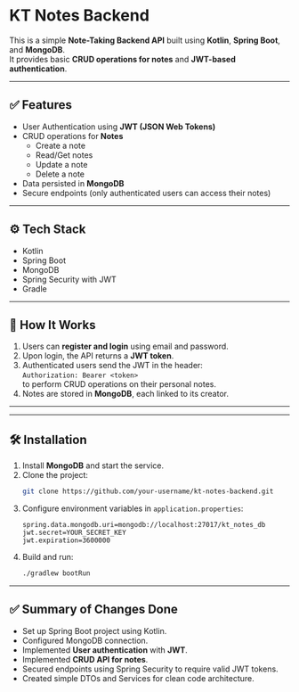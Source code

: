 # KT Notes Backend

This is a simple **Note-Taking Backend API** built using **Kotlin**, **Spring Boot**, and **MongoDB**.  
It provides basic **CRUD operations for notes** and **JWT-based authentication**.

---

## ✅ Features

- User Authentication using **JWT (JSON Web Tokens)**
- CRUD operations for **Notes**
    - Create a note
    - Read/Get notes
    - Update a note
    - Delete a note
- Data persisted in **MongoDB**
- Secure endpoints (only authenticated users can access their notes)

---

## ⚙️ Tech Stack

- Kotlin  
- Spring Boot  
- MongoDB  
- Spring Security with JWT  
- Gradle  

---

## 🚀 How It Works

1. Users can **register and login** using email and password.  
2. Upon login, the API returns a **JWT token**.  
3. Authenticated users send the JWT in the header:  
   `Authorization: Bearer <token>`  
   to perform CRUD operations on their personal notes.  
4. Notes are stored in **MongoDB**, each linked to its creator.

---



---

## 🛠️ Installation

1. Install **MongoDB** and start the service.  
2. Clone the project:  
    ```bash
    git clone https://github.com/your-username/kt-notes-backend.git
    ```  
3. Configure environment variables in `application.properties`:  
    ```properties
    spring.data.mongodb.uri=mongodb://localhost:27017/kt_notes_db
    jwt.secret=YOUR_SECRET_KEY
    jwt.expiration=3600000
    ```  
4. Build and run:  
    ```bash
    ./gradlew bootRun
    ```

---

## ✅ Summary of Changes Done

- Set up Spring Boot project using Kotlin.  
- Configured MongoDB connection.  
- Implemented **User authentication** with **JWT**.  
- Implemented **CRUD API for notes**.  
- Secured endpoints using Spring Security to require valid JWT tokens.  
- Created simple DTOs and Services for clean code architecture.

